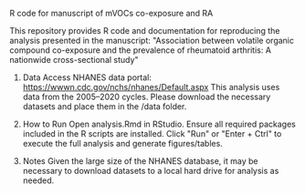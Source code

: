 R code for manuscript of mVOCs co-exposure and RA

This repository provides R code and documentation for reproducing the analysis presented in the manuscript:
"Association between volatile organic compound co-exposure and the prevalence of rheumatoid arthritis: A nationwide cross-sectional study"

1. Data Access
NHANES data portal: https://wwwn.cdc.gov/nchs/nhanes/Default.aspx
This analysis uses data from the 2005–2020 cycles.
Please download the necessary datasets and place them in the /data folder.

2. How to Run
Open analysis.Rmd in RStudio.
Ensure all required packages included in the R scripts are installed.
Click "Run" or "Enter + Ctrl" to execute the full analysis and generate figures/tables.

3. Notes
Given the large size of the NHANES database, it may be necessary to download datasets to a local hard drive for analysis as needed.

